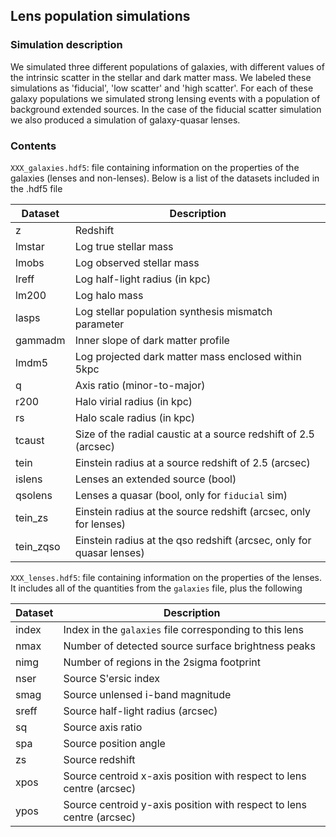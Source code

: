 ## Lens population simulations

### Simulation description 

We simulated three different populations of galaxies, with different values of the intrinsic scatter in the stellar and dark matter mass. We labeled these simulations as 'fiducial', 'low scatter' and 'high scatter'.
For each of these galaxy populations we simulated strong lensing events with a population of background extended sources.
In the case of the fiducial scatter simulation we also produced a simulation of galaxy-quasar lenses.

### Contents

`XXX_galaxies.hdf5`: file containing information on the properties of the galaxies (lenses and non-lenses). Below is a list of the datasets included in the .hdf5 file

| Dataset | Description                    |
| ------- | ------------------------------ |
| z       | Redshift                       |
| lmstar  | Log true stellar mass          |
| lmobs   | Log observed stellar mass      |
| lreff   | Log half-light radius (in kpc) |
| lm200   | Log halo mass                  |
| lasps   | Log stellar population synthesis mismatch parameter |
| gammadm | Inner slope of dark matter profile |
| lmdm5   | Log projected dark matter mass enclosed within 5kpc |
| q       | Axis ratio (minor-to-major) |
| r200    | Halo virial radius (in kpc) |
| rs      | Halo scale radius (in kpc) |
| tcaust  | Size of the radial caustic at a source redshift of 2.5 (arcsec) |
| tein    | Einstein radius at a source redshift of 2.5 (arcsec) |
| islens  | Lenses an extended source (bool) |
| qsolens | Lenses a quasar (bool, only for `fiducial` sim) |
| tein_zs | Einstein radius at the source redshift (arcsec, only for lenses) |
| tein_zqso | Einstein radius at the qso redshift (arcsec, only for quasar lenses) |

`XXX_lenses.hdf5`: file containing information on the properties of the lenses. It includes all of the quantities from the `galaxies` file, plus the following

| Dataset | Description |
| ------- | ----------- |
| index   | Index in the `galaxies` file corresponding to this lens |
| nmax | Number of detected source surface brightness peaks |
| nimg | Number of regions in the 2sigma footprint |
| nser | Source S\'ersic index |
| smag | Source unlensed i-band magnitude |
| sreff | Source half-light radius (arcsec) |
| sq | Source axis ratio |
| spa | Source position angle |
| zs | Source redshift |
| xpos | Source centroid x-axis position with respect to lens centre (arcsec) |
| ypos | Source centroid y-axis position with respect to lens centre (arcsec) |


